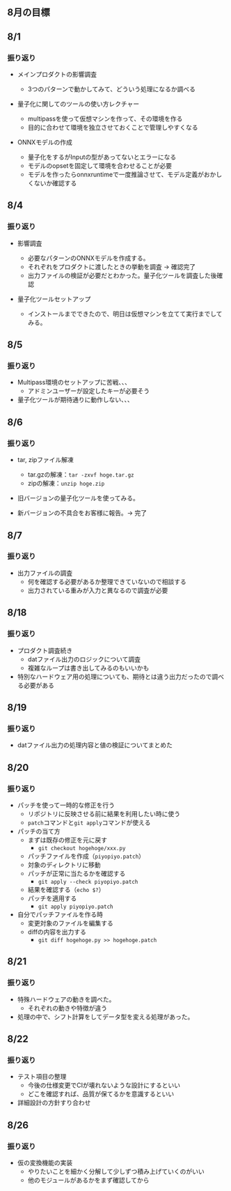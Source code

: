 ## 8月の目標

## 8/1

### 振り返り

- メインプロダクトの影響調査
  - 3つのパターンで動かしてみて、どういう処理になるか調べる

- 量子化に関してのツールの使い方レクチャー
  - multipassを使って仮想マシンを作って、その環境を作る
  - 目的に合わせて環境を独立させておくことで管理しやすくなる

- ONNXモデルの作成
  - 量子化をするがInputの型があってないとエラーになる
  - モデルのopsetを固定して環境を合わせることが必要
  - モデルを作ったらonnxruntimeで一度推論させて、モデル定義がおかしくないか確認する

## 8/4

### 振り返り

- 影響調査
  - 必要なパターンのONNXモデルを作成する。
  - それぞれをプロダクトに渡したときの挙動を調査 → 確認完了
  - 出力ファイルの検証が必要だとわかった。量子化ツールを調査した後確認

- 量子化ツールセットアップ
  - インストールまでできたので、明日は仮想マシンを立てて実行までしてみる。


## 8/5

### 振り返り

- Multipass環境のセットアップに苦戦、、、
  - アドミンユーザーが設定したキーが必要そう
- 量子化ツールが期待通りに動作しない、、、

## 8/6

### 振り返り

- tar, zipファイル解凍  
  - tar.gzの解凍：`tar -zxvf hoge.tar.gz`
  - zipの解凍：`unzip hoge.zip`

- 旧バージョンの量子化ツールを使ってみる。
- 新バージョンの不具合をお客様に報告。→ 完了

## 8/7

### 振り返り

- 出力ファイルの調査
  - 何を確認する必要があるか整理できていないので相談する
  - 出力されている重みが入力と異なるので調査が必要

## 8/18

### 振り返り
- プロダクト調査続き
  - datファイル出力のロジックについて調査
  - 複雑なループは書き出してみるのもいいかも
- 特別なハードウェア用の処理についても、期待とは違う出力だったので調べる必要がある

## 8/19

### 振り返り
- datファイル出力の処理内容と値の検証についてまとめた


## 8/20
 
### 振り返り
- パッチを使って一時的な修正を行う
  - リポジトリに反映させる前に結果を利用したい時に使う
  - `patch`コマンドと`git apply`コマンドが使える
- パッチの当て方
  - まずは既存の修正を元に戻す
    - `git checkout hogehoge/xxx.py`
  - パッチファイルを作成（`piyopiyo.patch`）
  - 対象のディレクトリに移動
  - パッチが正常に当たるかを確認する
    - `git apply --check piyopiyo.patch`
  - 結果を確認する（`echo $?`）
  - パッチを適用する
    - `git apply piyopiyo.patch`
- 自分でパッチファイルを作る時
  - 変更対象のファイルを編集する
  - diffの内容を出力する
    - `git diff hogehoge.py >> hogehoge.patch`

## 8/21

### 振り返り

- 特殊ハードウェアの動きを調べた。
  - それぞれの動きや特徴が違う
- 処理の中で、シフト計算をしてデータ型を変える処理があった。

## 8/22

### 振り返り
- テスト項目の整理
  - 今後の仕様変更でCIが壊れないような設計にするといい
  - どこを確認すれば、品質が保てるかを意識するといい
- 詳細設計の方針すり合わせ

## 8/26

### 振り返り

- 仮の変換機能の実装
  - やりたいことを細かく分解して少しずつ積み上げていくのがいい
  - 他のモジュールがあるかをまず確認してから